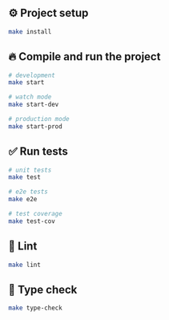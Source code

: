 ## ⚙️ Project setup

```bash
make install
```

## 🔥 Compile and run the project

```bash
# development
make start

# watch mode
make start-dev

# production mode
make start-prod
```

## ✅ Run tests

```bash
# unit tests
make test

# e2e tests
make e2e

# test coverage
make test-cov
```

## 🧐 Lint

```sh
make lint
```

## 🎏 Type check

```sh
make type-check
```
